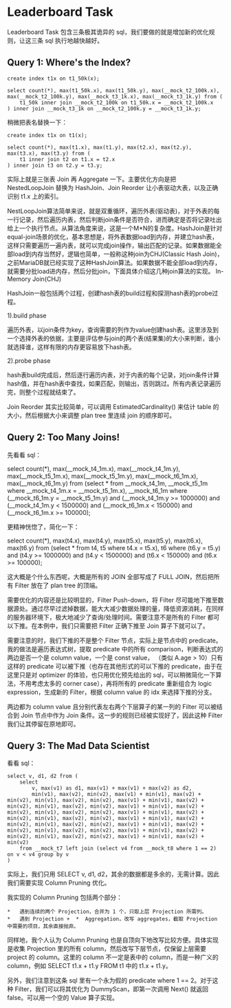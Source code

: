 # Leaderboard Task

Leaderboard Task 包含三条极其诡异的 sql，我们要做的就是增加新的优化规则，让这三条 sql 执行地越快越好。

## Query 1: Where's the Index?

```
create index t1x on t1_50k(x);

select count(*), max(t1_50k.x), max(t1_50k.y), max(__mock_t2_100k.x), max(__mock_t2_100k.y), max(__mock_t3_1k.x), max(__mock_t3_1k.y) from (
    t1_50k inner join __mock_t2_100k on t1_50k.x = __mock_t2_100k.x
) inner join __mock_t3_1k on __mock_t2_100k.y = __mock_t3_1k.y;
```
稍微把表名替换一下：
```
create index t1x on t1(x);

select count(*), max(t1.x), max(t1.y), max(t2.x), max(t2.y), max(t3.x), max(t3.y) from (
    t1 inner join t2 on t1.x = t2.x
) inner join t3 on t2.y = t3.y;
```

实际上就是三张表 Join 再 Aggregate 一下。主要优化方向是把 NestedLoopJoin 替换为 HashJoin、Join Reorder 让小表驱动大表，以及正确识别 t1.x 上的索引。


NestLoopJoin算法简单来说，就是双重循环，遍历外表(驱动表)，对于外表的每一行记录，然后遍历内表，然后判断join条件是否符合，进而确定是否将记录吐出给上一个执行节点。从算法角度来说，这是一个M*N的复杂度。HashJoin是针对equal-join场景的优化，基本思想是，将外表数据load到内存，并建立hash表，这样只需要遍历一遍内表，就可以完成join操作，输出匹配的记录。如果数据能全部load到内存当然好，逻辑也简单，一般称这种join为CHJ(Classic Hash Join)，之前MariaDB就已经实现了这种HashJoin算法。如果数据不能全部load到内存，就需要分批load进内存，然后分批join，下面具体介绍这几种join算法的实现。
In-Memory Join(CHJ)

HashJoin一般包括两个过程，创建hash表的build过程和探测hash表的probe过程。

1).build phase

遍历外表，以join条件为key，查询需要的列作为value创建hash表。这里涉及到一个选择外表的依据，主要是评估参与join的两个表(结果集)的大小来判断，谁小就选择谁，这样有限的内存更容易放下hash表。

2).probe phase

hash表build完成后，然后逐行遍历内表，对于内表的每个记录，对join条件计算hash值，并在hash表中查找，如果匹配，则输出，否则跳过。所有内表记录遍历完，则整个过程就结束了。



Join Reorder 其实比较简单，可以调用 EstimatedCardinality() 来估计 table 的大小，然后根据大小来调整 plan tree 里连续 join 的顺序即可。

## Query 2: Too Many Joins!
先看看 sql：

select count(*), max(__mock_t4_1m.x), max(__mock_t4_1m.y), max(__mock_t5_1m.x), max(__mock_t5_1m.y), max(__mock_t6_1m.x), max(__mock_t6_1m.y)
    from (select * from __mock_t4_1m, __mock_t5_1m where __mock_t4_1m.x = __mock_t5_1m.x), __mock_t6_1m
        where (__mock_t6_1m.y = __mock_t5_1m.y)
            and (__mock_t4_1m.y >= 1000000) and (__mock_t4_1m.y < 1500000) and (__mock_t6_1m.x < 150000) and (__mock_t6_1m.x >= 100000);

更精神恍惚了，简化一下：

select count(*), max(t4.x), max(t4.y), max(t5.x), max(t5.y), max(t6.x), max(t6.y)
    from (select * from t4, t5 where t4.x = t5.x), t6
        where (t6.y = t5.y) and (t4.y >= 1000000) and (t4.y < 1500000) and (t6.x < 150000) and (t6.x >= 100000);

这大概是个什么东西呢，大概是所有的 JOIN 全部写成了 FULL JOIN，然后把所有 Filter 放在了 plan tree 的顶端。


需要优化的内容还是比较明显的，Filter Push-down，将 Filter 尽可能地下推至数据源处。通过尽早过滤掉数据，能大大减少数据处理的量，降低资源消耗，在同样的服务器环境下，极大地减少了查询/处理时间。需要注意不是所有的 Filter 都可以下推。在本例中，我们只需要把 Filter 正确下推至 Join 算子下就可以了。


需要注意的时，我们下推的不是整个 Filter 节点，实际上是节点中的 predicate。我的做法是遍历表达式树，提取 predicate 中的所有 comparison，判断表达式的两边是否一个是 column value，一个是 const value，
（类似 A.age > 10）只有这样的 predicate 可以被下推（也存在其他形式的可以下推的 predicate，由于在这里只是对 optimizer 的体验，也只用优化预先给出的 sql，可以稍微简化一下算法，不用考虑太多的 corner case），再将所有的 predicate 重新组合为 logic expression，生成新的 Filter，根据 column value 的 idx 来选择下推的分支。

两边都为 column value 且分别代表左右两个下层算子的某一列的 Filter 可以被结合到 Join 节点中作为 Join 条件。这一步的规则已经被实现好了，因此这种 Filter 我们让其停留在原地即可。


## Query 3: The Mad Data Scientist
看看 sql：
```
select v, d1, d2 from (
    select
        v, max(v1) as d1, max(v1) + max(v1) + max(v2) as d2,
        min(v1), max(v2), min(v2), max(v1) + min(v1), max(v2) + min(v2), min(v1), max(v2), min(v2), max(v1) + min(v1), max(v2) + min(v2), min(v1), max(v2), min(v2), max(v1) + min(v1), max(v2) + min(v2), min(v1), max(v2), min(v2), max(v1) + min(v1), max(v2) + min(v2), min(v1), max(v2), min(v2), max(v1) + min(v1), max(v2) + min(v2), min(v1), max(v2), min(v2), max(v1) + min(v1), max(v2) + min(v2), min(v1), max(v2), min(v2), max(v1) + min(v1), max(v2) + min(v2), min(v1), max(v2), min(v2), max(v1) + min(v1), max(v2) + min(v2)
    from __mock_t7 left join (select v4 from __mock_t8 where 1 == 2) on v < v4 group by v
)
```

实际上，我们只用 SELECT v, d1, d2，其余的数据都是多余的，无需计算。因此我们需要实现 Column Pruning 优化。

我实现的 Column Pruning 包括两个部分：

    *   遇到连续的两个 Projection，合并为 1 个，只取上层 Projection 所需列。
    *   遇到 Projection +  *  Aggregation，改写 aggregates，截取 Projection 中需要的项目，其余直接抛弃。

同样地，我个人认为 Column Pruning 也是自顶向下地改写比较方便。具体实现是收集 Projection 里的所有 column，然后改写下层节点，仅保留上层需要 project 的 column。这里的 column 不一定是表中的 column，而是一种广义的 column，例如 SELECT t1.x + t1.y FROM t1 中的 t1.x + t1.y。

另外，我们注意到这条 sql 里有一个永为假的 predicate where 1 == 2。对于这种 Filter，我们可以将其优化为 DummyScan，即第一次调用 Next() 就返回 false。可以用一个空的 Value 算子实现。